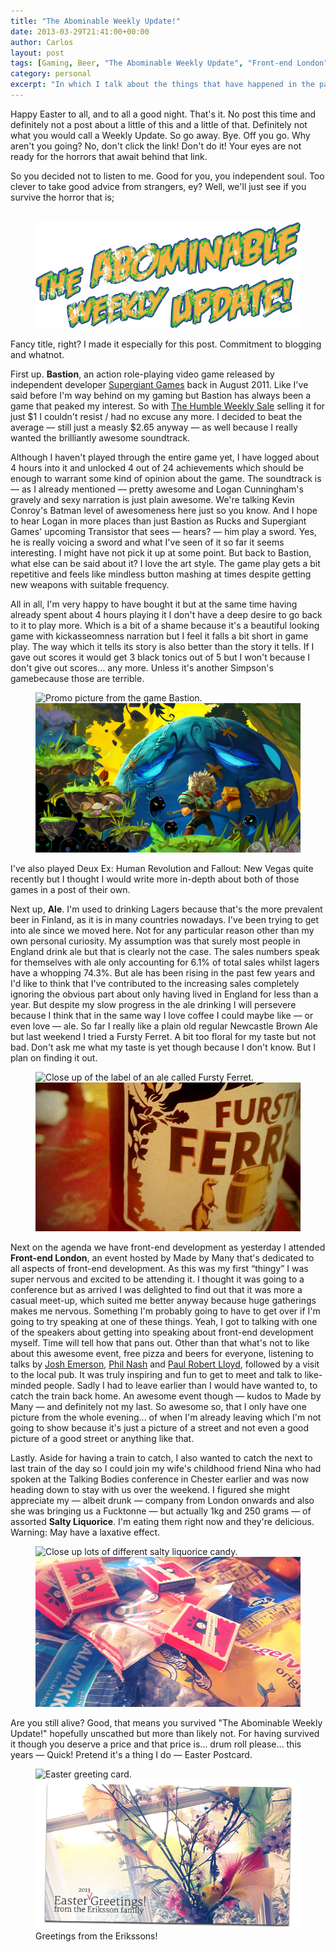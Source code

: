```yaml
---
title: "The Abominable Weekly Update!"
date: 2013-03-29T21:41:00+00:00
author: Carlos
layout: post
tags: [Gaming, Beer, "The Abominable Weekly Update", "Front-end London", Easter, "Season’s Greetings", Finland, Bastion]
category: personal
excerpt: "In which I talk about the things that have happened in the past week in the aptly named Abominable Weekly Update."
---
```

Happy Easter to all, and to all a good night. That's it. No post this time and definitely not a post about a little of this and a little of that. Definitely not what you would call a Weekly Update. So go away. Bye. Off you go. Why aren't you going? No, don't click the link! Don't do it! Your eyes are not ready for the horrors that await behind that link.

So you decided not to listen to me. Good for you, you independent soul. Too clever to take good advice from strangers, ey? Well, we'll just see if you survive the horror that is;

<figure>
    <img class="js-lazy-load" data-original="/assets/posts/2013/03/post-title.png" alt="">
  <noscript>
    <img src="/assets/posts/2013/03/post-title.png" alt="">
  </noscript>
</figure>

Fancy title, right? I made it especially for this post. Commitment to blogging and whatnot. 

First up. **Bastion**, an action role-playing video game released by independent developer <a href="http://supergiantgames.com/" >Supergiant Games</a> back in August 2011. Like I've said before I'm way behind on my gaming but Bastion has always been a game that peaked my interest. So with <a href="http://www.humblebundle.com/weekly" >The Humble Weekly Sale</a> selling it for just $1 I couldn't resist / had no excuse any more. I decided to beat the average — still just a measly $2.65 anyway — as well because I really wanted the brilliantly awesome soundtrack.

Although I haven't played through the entire game yet, I have logged about 4 hours into it and unlocked 4 out of 24 achievements which should be enough to warrant some kind of opinion about the game. The soundtrack is — as I already mentioned — pretty awesome and Logan Cunningham's gravely and sexy narration is just plain awesome. We're talking Kevin Conroy's Batman level of awesomeness here just so you know. And I hope to hear Logan in more places than just Bastion as Rucks and Supergiant Games' upcoming Transistor that sees — hears? — him play a sword. Yes, he is really voicing a sword and what I've seen of it so far it seems interesting. I might have not pick it up at some point. But back to Bastion, what else can be said about it? I love the art style. The game play gets a bit repetitive and feels like mindless button mashing at times despite getting new weapons with suitable frequency.

All in all, I'm very happy to have bought it but at the same time having already spent about 4 hours playing it I don't have a deep desire to go back to it to play more. Which is a bit of a shame because it's a beautiful looking game with kickasseomness narration but I feel it falls a bit short in game play. The way which it tells its story is also better than the story it tells. If I gave out scores it would get 3 black tonics out of 5 but I won't because I don't give out scores… any more. Unless it's another Simpson's gamebecause those are terrible.

<figure>
    <img class="js-lazy-load" data-original="/assets/posts/2013/03/bastion.jpg" alt="Promo picture from the game Bastion.">
  <noscript>
    <img src="/assets/posts/2013/03/bastion.jpg" alt="Promo picture from the game Bastion.">
  </noscript>
</figure>
 
I've also played Deux Ex: Human Revolution and Fallout: New Vegas quite recently but I thought I would write more in-depth about both of those games in a post of their own.

Next up, **Ale**. I'm used to drinking Lagers because that's the more prevalent beer in Finland, as it is in many countries nowadays. I've been trying to get into ale since we moved here. Not for any particular reason other than my own personal curiosity. My assumption was that surely most people in England drink ale but that is clearly not the case. The sales numbers speak for themselves with ale only accounting for 6.1% of total sales whilst lagers have a whopping 74.3%. But ale has been rising in the past few years and I'd like to think that I've contributed to the increasing sales completely ignoring the obvious part about only having lived in England for less than a year. But despite my slow progress in the ale drinking I will persevere because I think that in the same way I love coffee I could maybe like — or even love — ale. So far I really like a plain old regular Newcastle Brown Ale but last weekend I tried a Fursty Ferret. A bit too floral for my taste but not bad. Don't ask me what my taste is yet though because I don't know. But I plan on finding it out.

<figure>
    <img class="js-lazy-load" data-original="/assets/posts/2013/03/fursty-ferret.jpg" alt="Close up of the label of an ale called Fursty Ferret.">
  <noscript>
    <img src="/assets/posts/2013/03/fursty-ferret.jpg" alt="Close up of the label of an ale called Fursty Ferret.">
  </noscript>
</figure>

Next on the agenda we have front-end development as yesterday I attended **Front-end London**, an event hosted by Made by Many that's dedicated to all aspects of front-end development. As this was my first “thingy” I was super nervous and excited to be attending it. I thought it was going to a conference but as arrived I was delighted to find out that it was more a casual meet-up, which suited me better anyway because huge gatherings makes me nervous. Something I'm probably going to have to get over if I'm going to try speaking at one of these things. Yeah, I got to talking with one of the speakers about getting into speaking about front-end development myself. Time will tell how that pans out. Other than that what's not to like about this awesome event, free pizza and beers for everyone, listening to talks by <a href="https://twitter.com/joshje" >Josh Emerson</a>, <a href="https://twitter.com/philnash" >Phil Nash</a> and <a href="https://twitter.com/paulrobertlloyd" >Paul Robert Lloyd</a>, followed by a visit to the local pub. It was truly inspiring and fun to get to meet and talk to like-minded people. Sadly I had to leave earlier than I would have wanted to, to catch the train back home. An awesome event though — kudos to Made by Many — and definitely not my last. So awesome so, that I only have one picture from the whole evening… of when I'm already leaving which I'm not going to show because it's just a picture of a street and not even a good picture of a good street or anything like that.

Lastly. Aside for having a train to catch, I also wanted to catch the next to last train of the day so I could join my wife's childhood friend Nina who had spoken at the Talking Bodies conference in Chester earlier and was now heading down to stay with us over the weekend. I figured she might appreciate my — albeit drunk — company from London onwards and also she was bringing us a Fucktonne — but actually 1kg and 250 grams — of assorted **Salty Liquorice**. I'm eating them right now and they're delicious. Warning: May have a laxative effect.

<figure>
    <img class="js-lazy-load" data-original="/assets/posts/2013/03/salty-liq.jpg" alt="Close up lots of different salty liquorice candy.">
  <noscript>
    <img src="/assets/posts/2013/03/salty-liq.jpg" alt="Close up lots of different salty liquorice candy.">
  </noscript>
</figure>

Are you still alive? Good, that means you survived "The Abominable Weekly Update!" hopefully unscathed but more than likely not. For having survived it though you deserve a price and that price is… drum roll please… this years — Quick! Pretend it's a thing I do — Easter Postcard.

<figure>
    <img class="js-lazy-load" data-original="/assets/posts/2013/03/2013-easter-postcard.png" alt="Easter greeting card.">
  <noscript>
    <img src="/assets/posts/2013/03/2013-easter-postcard.png" alt="Easter greeting card.">
  </noscript>
  <figcaption>Greetings from the Erikssons!</figcaption>
</figure>